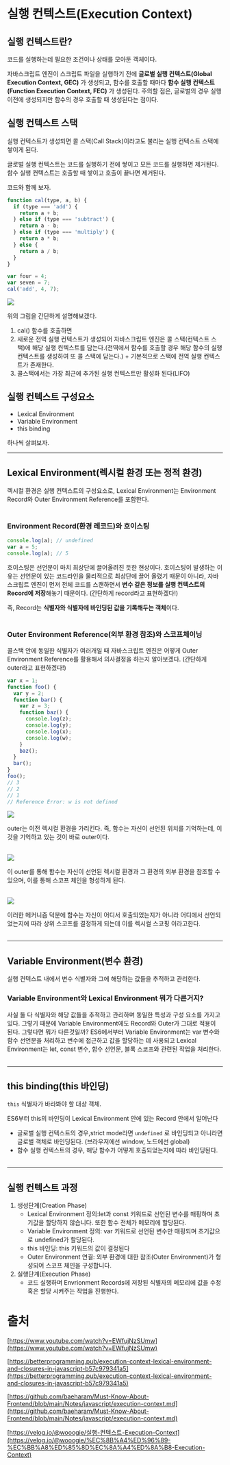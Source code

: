 # 실행 컨텍스트(Execution Context)

## 실행 컨텍스트란?

코드를 실행하는데 필요한 조건이나 상태를 모아둔 객체이다.

자바스크립트 엔진이 스크립트 파일을 실행하기 전에 **글로벌 실행 컨텍스트(Global Execution Context, GEC)** 가 생성되고, 함수를 호출할 때마다 **함수 실행 컨텍스트(Function Execution Context, FEC)** 가 생성된다. 주의할 점은, 글로벌의 경우 실행 이전에 생성되지만 함수의 경우 호출할 때 생성된다는 점이다.

## 실행 컨텍스트 스택

실행 컨텍스트가 생성되면 콜 스택(Call Stack)이라고도 불리는 실행 컨텍스트 스택에 쌓이게 된다.

글로벌 실행 컨텍스트는 코드를 실행하기 전에 쌓이고 모든 코드를 실행하면 제거된다. 함수 실행 컨텍스트는 호출할 때 쌓이고 호출이 끝나면 제거된다.

코드와 함께 보자.

```jsx
function cal(type, a, b) {
  if (type === 'add') {
    return a + b;
  } else if (type === 'subtract') {
    return a - b;
  } else if (type === 'multiply') {
    return a * b;
  } else {
    return a / b;
  }
}

var four = 4;
var seven = 7;
cal('add', 4, 7);
```

<img src="../../images/JavaScript/execution-context/callstack.png">

위의 그림을 간단하게 설명해보겠다.

1. cal() 함수를 호출하면
2. 새로운 전역 실행 컨텍스트가 생성되어 자바스크립트 엔진은 콜 스택(컨텍스트 스택)에 해당 실행 컨텍스트를 담는다.(전역에서 함수를 호출할 경우 해당 함수의 실행 컨텍스트를 생성하여 또 콜 스택에 담는다.) + 기본적으로 스택에 전역 실행 컨텍스트가 존재한다.
3. 콜스택에서는 가장 최근에 추가된 실행 컨텍스트만 활성화 된다(LIFO)

## 실행 컨텍스트 구성요소

- Lexical Environment
- Variable Environment
- this binding

하나씩 살펴보자.

---

## Lexical Environment(렉시컬 환경 또는 정적 환경)

렉시컬 환경은 실행 컨텍스트의 구성요소로, Lexical Environment는 Environment Record와 Outer Environment Reference를 포함한다.</br></br>

### Environment Record(환경 레코드)와 호이스팅

```jsx
console.log(a); // undefined
var a = 5;
console.log(a); // 5
```

호이스팅은 선언문이 마치 최상단에 끌어올려진 듯한 현상이다. 호이스팅이 발생하는 이유는 선언문이 있는 코드라인을 물리적으로 최상단에 끌어 올렸기 때문이 아니라, 자바스크립트 엔진이 먼저 전체 코드를 스캔하면서 **변수 같은 정보를 실행 컨텍스트의 Record에 저장**해놓기 때문이다. (간단하게 record라고 표현하겠다!)

즉, Record는 **식별자와 식별자에 바인딩된 값을 기록해두는 객체**이다.
</br></br>

### Outer Environment Reference(외부 환경 참조)와 스코프체이닝

콜스택 안에 동일한 식별자가 여러개일 때 자바스크립트 엔진은 어떻게 Outer Environment Reference를 활용해서 의사결정을 하는지 알아보겠다. (간단하게 outer라고 표현하겠다!)

```jsx
var x = 1;
function foo() {
  var y = 2;
  function bar() {
    var z = 3;
    function baz() {
      console.log(z);
      console.log(y);
      console.log(x);
      console.log(w);
    }
    baz();
  }
  bar();
}
foo();
// 3
// 2
// 1
// Reference Error: w is not defined
```

<img src="../../images/JavaScript/execution-context/outer.png">

outer는 이전 렉시컬 환경을 가리킨다. 즉, 함수는 자신이 선언된 위치를 기억하는데, 이것을 기억하고 있는 것이 바로 outer이다.</br></br>

<img src="../../images/JavaScript/execution-context/outer2.png">

이 outer를 통해 함수는 자신이 선언된 렉시컬 환경과 그 환경의 외부 환경을 참조할 수 있으며, 이를 통해 스코프 체인을 형성하게 된다.</br></br>

<img src="../../images/JavaScript/execution-context/lexical.png">

이러한 메커니즘 덕분에 함수는 자신이 어디서 호출되었는지가 아니라 어디에서 선언되었는지에 따라 상위 스코프를 결정하게 되는데 이를 렉시컬 스코핑 이라고한다.</br></br>

---

## Variable Environment(변수 환경)

실행 컨텍스트 내에서 변수 식별자와 그에 해당하는 값들을 추적하고 관리한다.

### Variable Environment와 Lexical Environment 뭐가 다른거지?

사실 둘 다 식별자와 해당 값들을 추적하고 관리하며 동일한 특성과 구성 요소를 가지고 있다. 그렇기 때문에 Variable Environment에도 Record와 Outer가 그대로 적용이 된다. 그렇다면 뭐가 다른것일까? ES6에서부터 Variable Environment는 var 변수와 함수 선언문을 처리하고 변수에 접근하고 값을 할당하는 데 사용되고 Lexical Environment는 let, const 변수, 함수 선언문, 블록 스코프와 관련된 작업을 처리한다.</br></br>

---

## this binding(this 바인딩)

`this` 식별자가 바라봐야 할 대상 객체.

ES6부터 this의 바인딩이 Lexical Environment 안에 있는 Record 안에서 일어난다

- 글로벌 실행 컨텍스트의 경우,strict mode라면 `undefined` 로 바인딩되고 아니라면 글로벌 객체로 바인딩된다. (브라우저에선 window, 노드에선 global)
- 함수 실행 컨텍스트의 경우, 해당 함수가 어떻게 호출되었는지에 따라 바인딩된다.</br></br>

---

## 실행 컨텍스트 과정

1. 생성단계(Creation Phase)
   - Lexical Environment 정의:let과 const 키워드로 선언된 변수를 매핑하며 초기값을 할당하지 않습니다. 또한 함수 전체가 메모리에 할당된다.
   - Variable Environment 정의: var 키워드로 선언된 변수만 매핑되며 초기값으로 undefined가 할당된다.
   - this 바인딩: this 키워드의 값이 결정된다
   - Outer Environment 연결: 외부 환경에 대한 참조(Outer Environment)가 형성되어 스코프 체인을 구성합니다.
2. 실행단계(Execution Phase)
   - 코드 실행하며 Envrionment Records에 저장된 식별자의 메모리에 값을 수정 혹은 할당 시켜주는 작업을 진행한다.

# 출처

[https://www.youtube.com/watch?v=EWfujNzSUmw](https://www.youtube.com/watch?v=EWfujNzSUmw)

[https://betterprogramming.pub/execution-context-lexical-environment-and-closures-in-javascript-b57c979341a5](https://betterprogramming.pub/execution-context-lexical-environment-and-closures-in-javascript-b57c979341a5)

[https://github.com/baeharam/Must-Know-About-Frontend/blob/main/Notes/javascript/execution-context.md](https://github.com/baeharam/Must-Know-About-Frontend/blob/main/Notes/javascript/execution-context.md)

[https://velog.io/@wooogie/실행-컨텍스트-Execution-Context](https://velog.io/@wooogie/%EC%8B%A4%ED%96%89-%EC%BB%A8%ED%85%8D%EC%8A%A4%ED%8A%B8-Execution-Context)
